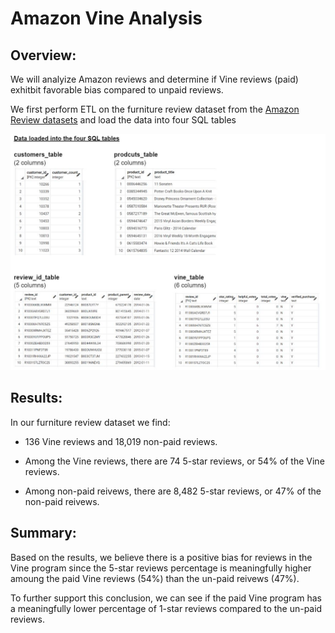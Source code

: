 # Amazon Vine Analysis

## Overview:
We will analyize Amazon reviews and determine if Vine reviews (paid) exhitbit favorable bias compared to unpaid reviews.

We first perform ETL on the furniture review dataset from the [Amazon Review datasets](https://s3.amazonaws.com/amazon-reviews-pds/tsv/index.txt) and load the data into four SQL tables
</br>

![SQL_tables](images/SQL_tables.JPG)

## Results:
In our furniture review dataset we find:

* 136 Vine reviews and 18,019 non-paid reviews.  

* Among the Vine reviews, there are 74 5-star reviews, or 54% of the Vine reviews.

* Among non-paid reivews, there are 8,482 5-star reviews, or 47% of the non-paid reivews. 

## Summary:
Based on the results, we believe there is a positive bias for reviews in the Vine program since the 5-star reviews percentage is meaningfully higher amoung the paid Vine reviews (54%) than the un-paid reivews (47%).  

To further support this conclusion, we can see if the paid Vine program has a meaningfully lower percentage of 1-star reviews compared to the un-paid reviews.  